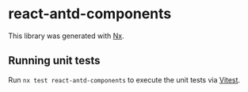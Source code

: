 # react-antd-components

This library was generated with [Nx](https://nx.dev).

## Running unit tests

Run `nx test react-antd-components` to execute the unit tests via [Vitest](https://vitest.dev/).
